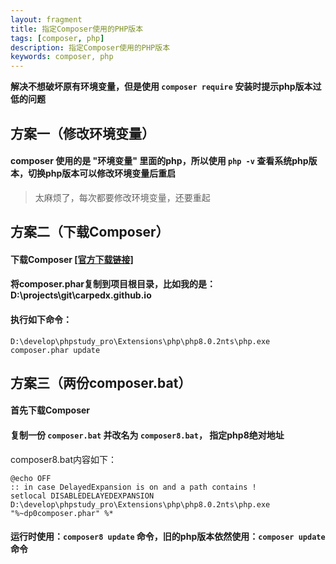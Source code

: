 ```yaml
---
layout: fragment
title: 指定Composer使用的PHP版本
tags: [composer, php]
description: 指定Composer使用的PHP版本
keywords: composer, php
---
```




**解决不想破坏原有环境变量，但是使用 `composer require` 安装时提示php版本过低的问题**



## 方案一（修改环境变量）

#### composer 使用的是 "环境变量" 里面的php，所以使用 `php -v` 查看系统php版本，切换php版本可以修改环境变量后重启

> 太麻烦了，每次都要修改环境变量，还要重起



## 方案二（下载Composer）

#### 下载Composer [[官方下载链接]](https://getcomposer.org/download/)

#### 将composer.phar复制到项目根目录，比如我的是：D:\projects\git\carpedx.github.io

#### 执行如下命令：

```shell
D:\develop\phpstudy_pro\Extensions\php\php8.0.2nts\php.exe composer.phar update
```



## 方案三（两份composer.bat）

#### 首先下载Composer

#### 复制一份 `composer.bat` 并改名为 `composer8.bat`， 指定php8绝对地址

composer8.bat内容如下：

```shell
@echo OFF
:: in case DelayedExpansion is on and a path contains ! 
setlocal DISABLEDELAYEDEXPANSION
D:\develop\phpstudy_pro\Extensions\php\php8.0.2nts\php.exe "%~dp0composer.phar" %*
```

#### 运行时使用：`composer8 update` 命令，旧的php版本依然使用：`composer update` 命令
